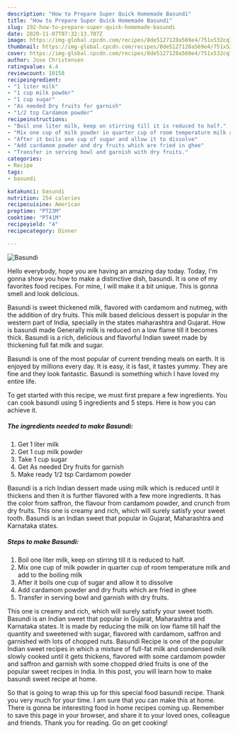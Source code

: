 ```yaml
---
description: "How to Prepare Super Quick Homemade Basundi"
title: "How to Prepare Super Quick Homemade Basundi"
slug: 192-how-to-prepare-super-quick-homemade-basundi
date: 2020-11-07T07:32:13.707Z
image: https://img-global.cpcdn.com/recipes/8de5127128a569e4/751x532cq70/basundi-recipe-main-photo.jpg
thumbnail: https://img-global.cpcdn.com/recipes/8de5127128a569e4/751x532cq70/basundi-recipe-main-photo.jpg
cover: https://img-global.cpcdn.com/recipes/8de5127128a569e4/751x532cq70/basundi-recipe-main-photo.jpg
author: Jose Christensen
ratingvalue: 4.4
reviewcount: 10158
recipeingredient:
- "1 liter milk"
- "1 cup milk powder"
- "1 cup sugar"
- "As needed Dry fruits for garnish"
- "1/2 tsp Cardamom powder"
recipeinstructions:
- "Boil one liter milk, keep on stirring till it is reduced to half."
- "Mix one cup of milk powder in quarter cup of room temperature milk and add to the boiling milk"
- "After it boils one cup of sugar and allow it to dissolve"
- "Add cardamom powder and dry fruits which are fried in ghee"
- "Transfer in serving bowl and garnish with dry fruits."
categories:
- Recipe
tags:
- basundi

katakunci: basundi 
nutrition: 254 calories
recipecuisine: American
preptime: "PT23M"
cooktime: "PT41M"
recipeyield: "4"
recipecategory: Dinner

---
```



![Basundi](https://img-global.cpcdn.com/recipes/8de5127128a569e4/751x532cq70/basundi-recipe-main-photo.jpg)

Hello everybody, hope you are having an amazing day today. Today, I'm gonna show you how to make a distinctive dish, basundi. It is one of my favorites food recipes. For mine, I will make it a bit unique. This is gonna smell and look delicious.

Basundi is sweet thickened milk, flavored with cardamom and nutmeg, with the addition of dry fruits. This milk based delicious dessert is popular in the western part of India, specially in the states maharashtra and Gujarat. How is basundi made Generally milk is reduced on a low flame till it becomes thick. Basundi is a rich, delicious and flavorful Indian sweet made by thickening full fat milk and sugar.

Basundi is one of the most popular of current trending meals on earth. It is enjoyed by millions every day. It is easy, it is fast, it tastes yummy. They are fine and they look fantastic. Basundi is something which I have loved my entire life.


To get started with this recipe, we must first prepare a few ingredients. You can cook basundi using 5 ingredients and 5 steps. Here is how you can achieve it.

<!--inarticleads1-->

##### The ingredients needed to make Basundi:

1. Get 1 liter milk
1. Get 1 cup milk powder
1. Take 1 cup sugar
1. Get As needed Dry fruits for garnish
1. Make ready 1/2 tsp Cardamom powder


Basundi is a rich Indian dessert made using milk which is reduced until it thickens and then it is further flavored with a few more ingredients. It has the color from saffron, the flavour from cardamom powder, and crunch from dry fruits. This one is creamy and rich, which will surely satisfy your sweet tooth. Basundi is an Indian sweet that popular in Gujarat, Maharashtra and Karnataka states. 

<!--inarticleads2-->

##### Steps to make Basundi:

1. Boil one liter milk, keep on stirring till it is reduced to half.
1. Mix one cup of milk powder in quarter cup of room temperature milk and add to the boiling milk
1. After it boils one cup of sugar and allow it to dissolve
1. Add cardamom powder and dry fruits which are fried in ghee
1. Transfer in serving bowl and garnish with dry fruits.


This one is creamy and rich, which will surely satisfy your sweet tooth. Basundi is an Indian sweet that popular in Gujarat, Maharashtra and Karnataka states. It is made by reducing the milk on low flame till half the quantity and sweetened with sugar, flavored with cardamom, saffron and garnished with lots of chopped nuts. Basundi Recipe is one of the popular Indian sweet recipes in which a mixture of full-fat milk and condensed milk slowly cooked until it gets thickens, flavored with some cardamom powder and saffron and garnish with some chopped dried fruits is one of the popular sweet recipes in India. In this post, you will learn how to make basundi sweet recipe at home. 

So that is going to wrap this up for this special food basundi recipe. Thank you very much for your time. I am sure that you can make this at home. There is gonna be interesting food in home recipes coming up. Remember to save this page in your browser, and share it to your loved ones, colleague and friends. Thank you for reading. Go on get cooking!
